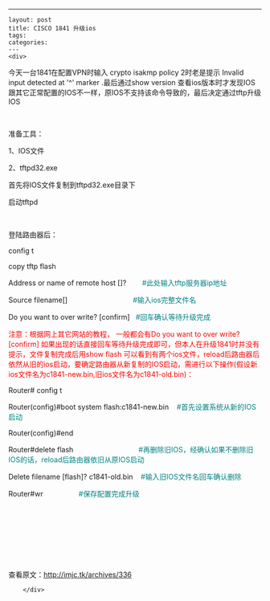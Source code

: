 ---
    layout: post
    title: CISCO 1841 升级ios
    tags:
    categories:
    ---
    <div>
<div>
<div id="sina_keyword_ad_area2" class="articalContent   ">
<p>今天一台1841在配置VPN时输入&nbsp;crypto isakmp policy 2时老是提示 Invalid input detected at '^' marker .最后通过show version 查看ios版本时才发现IOS跟其它正常配置的IOS不一样，原IOS不支持该命令导致的，最后决定通过tftp升级IOS</p>
<p>&nbsp;</p>
<p>准备工具：</p>
<p>1、IOS文件</p>
<p>2、tftpd32.exe</p>
<p>首先将IOS文件复制到tftpd32.exe目录下</p>
<p>启动tftpd</p>
<p>&nbsp;</p>
<p>登陆路由器后：</p>
<p>config t</p>
<p>copy tftp flash</p>
<p>Address or name of remote host []? &nbsp; &nbsp; &nbsp; <span style="color: #00ccff;">&nbsp;<span style="color: #008080;">#此处输入tftp服务器ip地址</span></span></p>
<p>Source filename[] &nbsp; &nbsp; &nbsp; &nbsp; &nbsp; &nbsp; &nbsp; &nbsp; &nbsp; &nbsp; &nbsp; &nbsp; &nbsp; &nbsp; &nbsp; &nbsp; <span style="color: #008080;">#输入ios完整文件名</span></p>
<p>Do you want to over write? [confirm] &nbsp; <span style="color: #008080;">#回车确认等待升级完成</span></p>
<p><span style="color: #ff0000;">注意：根据网上其它网站的教程， 一般都会有Do you want to over write? [confirm] 如果出现的话直接回车等待升级完成即可，但本人在升级1841时并没有提示，文件复制完成后用show flash 可以看到有两个ios文件，reload后路由器后依然从旧的ios启动，要确定路由器从新复制的IOS启动，需进行以下操作(假设新ios文件名为c1841-new.bin,旧ios文件名为c1841-old.bin)：</span></p>
<p>Router# config t</p>
<p>Router(config)#boot system flash:c1841-new.bin &nbsp; &nbsp;<span style="color: #008080;">#首先设置系统从新的IOS启动</span></p>
<p>Router(config)#end</p>
<p>Router#delete flash &nbsp; &nbsp; &nbsp; &nbsp; &nbsp; &nbsp; &nbsp; &nbsp; &nbsp; &nbsp; &nbsp; &nbsp; &nbsp; &nbsp; &nbsp; &nbsp; <span style="color: #008080;">#再删除旧IOS，经确认如果不删除旧IOS的话，reload后路由器依旧从原IOS启动</span></p>
<p>Delete filename [flash]? c1841-old.bin &nbsp; <span style="color: #008080;">&nbsp;#输入旧IOS文件名回车确认删除</span></p>
<p>Router#wr &nbsp; &nbsp; &nbsp; &nbsp; &nbsp; &nbsp; &nbsp; &nbsp; &nbsp;<span style="color: #008080;">#保存配置完成升级</span></p>
<p>&nbsp;</p>
<p>&nbsp;</p>
<p>&nbsp;</p>
<p><br />
<br />
查看原文：<a href="http://imjc.tk/archives/336" rel="nofollow">http://imjc.tk/archives/336</a></p>
							
		</div>
</div>
</div>
    
